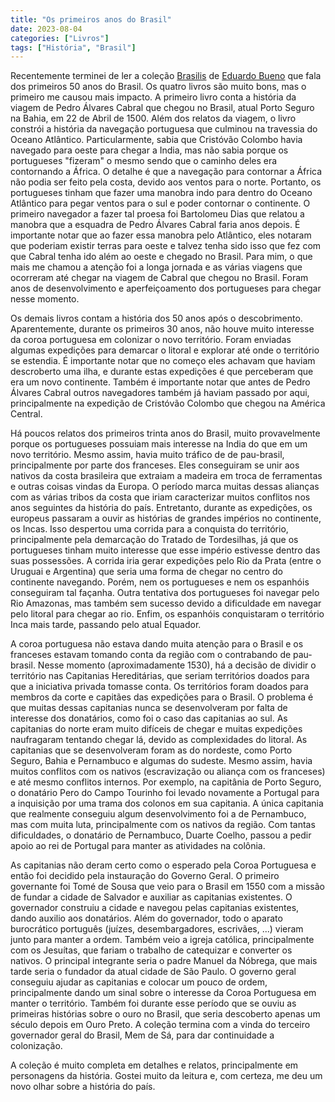 ```yaml
---
title: "Os primeiros anos do Brasil"
date: 2023-08-04
categories: ["Livros"]
tags: ["História", "Brasil"]
---
```


Recentemente terminei de ler a coleção [Brasilis](https://www.amazon.com.br/Box-Cole%C3%A7%C3%A3o-Brasilis-Descobrimento-Traficantes/dp/8556080561/) de [Eduardo Bueno](https://www.youtube.com/c/BuenasIdeias) que fala dos primeiros 50 anos do Brasil.
Os quatro livros são muito bons, mas o primeiro me causou mais impacto.
A primeiro livro conta a história da viagem de Pedro Álvares Cabral que chegou no Brasil, atual Porto Seguro na Bahia, em 22 de Abril de 1500.
Além dos relatos da viagem, o livro constrói a história da navegação portuguesa que culminou na travessia do Oceano Atlântico.
Particularmente, sabia que Cristóvão Colombo havia navegado para oeste para chegar a India, mas não sabia porque os portugueses "fizeram" o mesmo sendo que o caminho deles era contornando a África.
O detalhe é que a navegação para contornar a África não podia ser feito pela costa, devido aos ventos para o norte.
Portanto, os portugueses tinham que fazer uma manobra indo para dentro do Oceano Atlântico para pegar ventos para o sul e poder contornar o continente.
O primeiro navegador a fazer tal proesa foi Bartolomeu Dias que relatou a manobra que a esquadra de Pedro Álvares Cabral faria anos depois.
É importante notar que ao fazer essa manobra pelo Atlântico, eles notaram que poderiam existir terras para oeste e talvez tenha sido isso que fez com que Cabral tenha ido além ao oeste e chegado no Brasil.
Para mim, o que mais me chamou a atenção foi a longa jornada e as várias viagens que ocorreram até chegar na viagem de Cabral que chegou no Brasil.
Foram anos de desenvolvimento e aperfeiçoamento dos portugueses para chegar nesse momento.

Os demais livros contam a história dos 50 anos após o descobrimento.
Aparentemente, durante os primeiros 30 anos, não houve muito interesse da coroa portuguesa em colonizar o novo território.
Foram enviadas algumas expedições para demarcar o litoral e explorar até onde o território se estendia.
É importante notar que no começo eles achavam que haviam descroberto uma ilha, e durante estas expedições é que perceberam que era um novo continente.
Também é importante notar que antes de Pedro Álvares Cabral outros navegadores também já haviam passado por aqui, principalmente na expedição de Cristóvão Colombo que chegou na América Central.

Há poucos relatos dos primeiros trinta anos do Brasil, muito provavelmente porque os portugueses possuiam mais interesse na India do que em um novo território.
Mesmo assim, havia muito tráfico de de pau-brasil, principalmente por parte dos franceses.
Eles conseguiram se unir aos nativos da costa brasileira que extraiam a madeira em troca de ferramentas e outras coisas vindas da Europa.
O período marca muitas dessas alianças com as várias tribos da costa que iriam caracterizar muitos conflitos nos anos seguintes da história do país.
Entretanto, durante as expedições, os europeus passaram a ouvir as histórias de grandes impérios no continente, os Incas.
Isso despertou uma corrida para a conquista do território, principalmente pela demarcação do Tratado de Tordesilhas, já que os portugueses tinham muito interesse que esse império estivesse dentro das suas possessões.
A corrida iria gerar expedições pelo Rio da Prata (entre o Uruguai e Argentina) que seria uma forma de chegar no centro do continente navegando.
Porém, nem os portugueses e nem os espanhóis conseguiram tal façanha.
Outra tentativa dos portugueses foi navegar pelo Rio Amazonas, mas também sem sucesso devido a dificuldade em navegar pelo litoral para chegar ao rio.
Enfim, os espanhóis conquistaram o território Inca mais tarde, passando pelo atual Equador.

A coroa portuguesa não estava dando muita atenção para o Brasil e os franceses estavam tomando conta da região com o contrabando de pau-brasil.
Nesse momento (aproximadamente 1530), há a decisão de dividir o território nas Capitanias Hereditárias, que seriam territórios doados para que a iniciativa privada tomasse conta.
Os territórios foram doados para membros da corte e capitães das expedições para o Brasil.
O problema é que muitas dessas capitanias nunca se desenvolveram por falta de interesse dos donatários, como foi o caso das capitanias ao sul.
As capitanias do norte eram muito difíceis de chegar e muitas expedições naufragaram tentando chegar lá, devido as complexidades do litoral.
As capitanias que se desenvolveram foram as do nordeste, como Porto Seguro, Bahia e Pernambuco e algumas do sudeste.
Mesmo assim, havia muitos conflitos com os nativos (escravização ou aliança com os franceses) e até mesmo conflitos internos.
Por exemplo, na capitânia de Porto Seguro, o donatário Pero do Campo Tourinho foi levado novamente a Portugal para a inquisição por uma trama dos colonos em sua capitania.
A única capitania que realmente conseguiu algum desenvolvimento foi a de Pernambuco, mas com muita luta, principalmente com os nativos da região.
Com tantas dificuldades, o donatário de Pernambuco, Duarte Coelho, passou a pedir apoio ao rei de Portugal para manter as atividades na colônia.

As capitanias não deram certo como o esperado pela Coroa Portuguesa e então foi decidido pela instauração do Governo Geral.
O primeiro governante foi Tomé de Sousa que veio para o Brasil em 1550 com a missão de fundar a cidade de Salvador e auxiliar as capitanias existentes.
O governador construiu a cidade e navegou pelas capitanias existentes, dando auxilio aos donatários.
Além do governador, todo o aparato burocrático português (juízes, desembargadores, escrivães, ...) vieram junto para manter a ordem.
Também veio a igreja católica, principalmente com os Jesuítas, que fariam o trabalho de catequizar e converter os nativos.
O principal integrante seria o padre Manuel da Nóbrega, que mais tarde seria o fundador da atual cidade de São Paulo.
O governo geral conseguiu ajudar as capitanias e colocar um pouco de ordem, principalmente dando um sinal sobre o interesse da Coroa Portuguesa em manter o território.
Também foi durante esse período que se ouviu as primeiras histórias sobre o ouro no Brasil, que seria descoberto apenas um século depois em Ouro Preto.
A coleção termina com a vinda do terceiro governador geral do Brasil, Mem de Sá, para dar continuidade a colonização.

A coleção é muito completa em detalhes e relatos, principalmente em personagens da história.
Gostei muito da leitura e, com certeza, me deu um novo olhar sobre a história do país.
